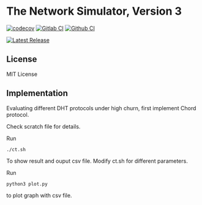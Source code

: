 # The Network Simulator, Version 3

[![codecov](https://codecov.io/gh/nsnam/ns-3-dev-git/branch/master/graph/badge.svg)](https://codecov.io/gh/nsnam/ns-3-dev-git/branch/master/)
[![Gitlab CI](https://gitlab.com/nsnam/ns-3-dev/badges/master/pipeline.svg)](https://gitlab.com/nsnam/ns-3-dev/-/pipelines)
[![Github CI](https://github.com/nsnam/ns-3-dev-git/actions/workflows/per_commit.yml/badge.svg)](https://github.com/nsnam/ns-3-dev-git/actions)

[![Latest Release](https://gitlab.com/nsnam/ns-3-dev/-/badges/release.svg)](https://gitlab.com/nsnam/ns-3-dev/-/releases)

## License

MIT License

## Implementation
Evaluating different DHT protocols under high churn, first implement Chord protocol.

Check scratch file for details.

Run
```
./ct.sh
```
To show result and ouput csv file.
Modify ct.sh for different parameters.

Run
```
python3 plot.py
```
to plot graph with csv file.
